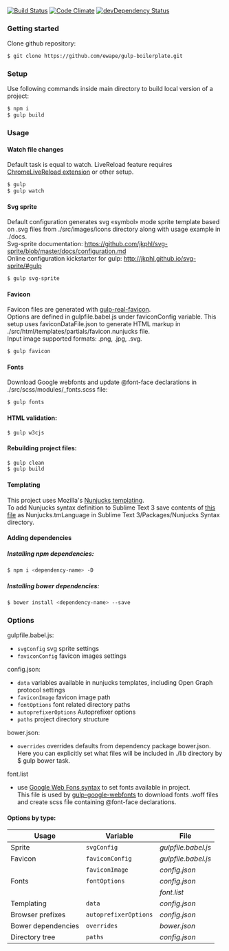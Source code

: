 [![Build Status](https://travis-ci.org/ewape/gulp-boilerplate.svg?branch=nunjucks)](https://travis-ci.org/ewape/gulp-boilerplate)
[![Code Climate](https://codeclimate.com/github/ewape/gulp-boilerplate/badges/gpa.svg)](https://codeclimate.com/github/ewape/gulp-boilerplate)
[![devDependency Status](https://img.shields.io/david/dev/ewape/gulp-boilerplate.svg)](https://david-dm.org/ewape/gulp-boilerplate?type=dev)

### Getting started
Clone github repository:
```sh
$ git clone https://github.com/ewape/gulp-boilerplate.git
```

### Setup
Use following commands inside main directory to build local version of a project:
```sh
$ npm i
$ gulp build
```

### Usage

#### Watch file changes
Default task is equal to watch.
LiveReload feature requires <a href="https://chrome.google.com/webstore/detail/livereload/jnihajbhpnppcggbcgedagnkighmdlei" target="_blank">ChromeLiveReload extension</a> or other setup.
```sh
$ gulp
$ gulp watch
```

#### Svg sprite
Default configuration generates svg «symbol» mode sprite template based on .svg files from ./src/images/icons directory along with usage example in ./docs.  
Svg-sprite documentation: https://github.com/jkphl/svg-sprite/blob/master/docs/configuration.md  
Online configuration kickstarter for gulp: http://jkphl.github.io/svg-sprite/#gulp  

```sh
$ gulp svg-sprite
```

#### Favicon
Favicon files are generated with [gulp-real-favicon](https://github.com/RealFaviconGenerator/gulp-real-favicon).  
Options are defined in gulpfile.babel.js under faviconConfig variable. This setup uses faviconDataFile.json to generate HTML markup in ./src/html/templates/partials/favicon.nunjucks file.  
Input image supported formats: .png, .jpg, .svg.

```sh
$ gulp favicon
```

#### Fonts
Download Google webfonts and update @font-face declarations in ./src/scss/modules/_fonts.scss file:
```sh
$ gulp fonts
```

#### HTML validation:
```sh
$ gulp w3cjs
```

#### Rebuilding project files:
```sh
$ gulp clean
$ gulp build
```

#### Templating
This project uses Mozilla's [Nunjucks templating](https://mozilla.github.io/nunjucks/templating.html).  
To add Nunjucks syntax definition to Sublime Text 3 save contents of [this file](https://raw.githubusercontent.com/mogga/sublime-nunjucks/master/Nunjucks.tmLanguage) as Nunjucks.tmLanguage in Sublime Text 3/Packages/Nunjucks Syntax directory.

#### Adding dependencies

##### Installing npm dependencies:
```sh
$ npm i <dependency-name> -D
```
##### Installing bower dependencies:
```sh
$ bower install <dependency-name> --save
```


### Options


gulpfile.babel.js:
- `svgConfig` svg sprite settings
- `faviconConfig` favicon images settings

config.json: 
- `data` variables available in nunjucks templates, including Open Graph protocol settings
- `faviconImage` favicon image path
- `fontOptions` font related directory paths
- `autoprefixerOptions` Autoprefixer options
- `paths` project directory structure

bower.json:
- `overrides` overrides defaults from dependency package bower.json. Here you can explicitly set what files will be included in ./lib directory by $ gulp bower task.

font.list
- use [Google Web Fons syntax](https://developers.google.com/fonts/docs/getting_started#specifying_font_families_and_styles_in_a_stylesheet_url) to set fonts available in project.  
This file is used by [gulp-google-webfonts](https://github.com/battlesnake/gulp-google-webfonts) to download fonts .woff files and create scss file containing @font-face declarations.


#### Options by type:

Usage			  | Variable				| File		
---					| ---					    | ---			
Sprite		  | `svgConfig`	    | *gulpfile.babel.js*		
Favicon		    | `faviconConfig`	| *gulpfile.babel.js*	
&nbsp;      | `faviconImage`  | *config.json*	
Fonts       | `fontOptions`		| *config.json*
&nbsp;       |    &nbsp; 	    | *font.list*	
Templating   | `data`		      | *config.json*	
Browser prefixes   | `autoprefixerOptions`		| *config.json*
Bower dependencies | `overrides`		| *bower.json*
Directory tree    | `paths`		| *config.json*		
	

